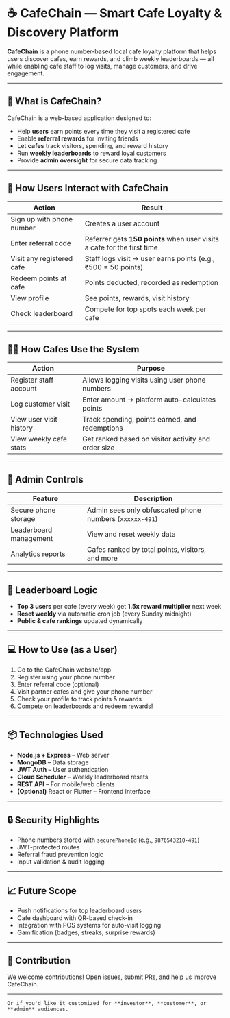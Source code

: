 # ☕ CafeChain — Smart Cafe Loyalty & Discovery Platform

**CafeChain** is a phone number-based local cafe loyalty platform that helps users discover cafes, earn rewards, and climb weekly leaderboards — all while enabling cafe staff to log visits, manage customers, and drive engagement.

---

## 🌟 What is CafeChain?

CafeChain is a web-based application designed to:

- Help **users** earn points every time they visit a registered cafe
- Enable **referral rewards** for inviting friends
- Let **cafes** track visitors, spending, and reward history
- Run **weekly leaderboards** to reward loyal customers
- Provide **admin oversight** for secure data tracking

---

## 👤 How Users Interact with CafeChain

| Action                          | Result                                                            |
|--------------------------------|-------------------------------------------------------------------|
| Sign up with phone number      | Creates a user account                                            |
| Enter referral code            | Referrer gets **150 points** when user visits a cafe for the first time |
| Visit any registered cafe      | Staff logs visit → user earns points (e.g., ₹500 = 50 points)     |
| Redeem points at cafe          | Points deducted, recorded as redemption                           |
| View profile                   | See points, rewards, visit history                                |
| Check leaderboard              | Compete for top spots each week per cafe                          |

---

## 👨‍🍳 How Cafes Use the System

| Action                            | Purpose                                                           |
|----------------------------------|-------------------------------------------------------------------|
| Register staff account           | Allows logging visits using user phone numbers                    |
| Log customer visit               | Enter amount → platform auto-calculates points                    |
| View user visit history          | Track spending, points earned, and redemptions                    |
| View weekly cafe stats           | Get ranked based on visitor activity and order size               |

---

## 🔐 Admin Controls

| Feature                  | Description                                           |
|--------------------------|-------------------------------------------------------|
| Secure phone storage     | Admin sees only obfuscated phone numbers (`xxxxxx-491`) |
| Leaderboard management   | View and reset weekly data                           |
| Analytics reports        | Cafes ranked by total points, visitors, and more     |

---

## 🏁 Leaderboard Logic

- **Top 3 users** per cafe (every week) get **1.5x reward multiplier** next week
- **Reset weekly** via automatic cron job (every Sunday midnight)
- **Public & cafe rankings** updated dynamically

---

## 💻 How to Use (as a User)

1. Go to the CafeChain website/app
2. Register using your phone number
3. Enter referral code (optional)
4. Visit partner cafes and give your phone number
5. Check your profile to track points & rewards
6. Compete on leaderboards and redeem rewards!

---

## 📦 Technologies Used

* **Node.js + Express** – Web server
* **MongoDB** – Data storage
* **JWT Auth** – User authentication
* **Cloud Scheduler** – Weekly leaderboard resets
* **REST API** – For mobile/web clients
* **(Optional)** React or Flutter – Frontend interface

---

## 🔒 Security Highlights

* Phone numbers stored with `securePhoneId` (e.g., `9876543210-491`)
* JWT-protected routes
* Referral fraud prevention logic
* Input validation & audit logging

---

## 📈 Future Scope

* Push notifications for top leaderboard users
* Cafe dashboard with QR-based check-in
* Integration with POS systems for auto-visit logging
* Gamification (badges, streaks, surprise rewards)

---

## 🤝 Contribution

We welcome contributions! Open issues, submit PRs, and help us improve CafeChain.

---
```
Or if you'd like it customized for **investor**, **customer**, or **admin** audiences.
```
